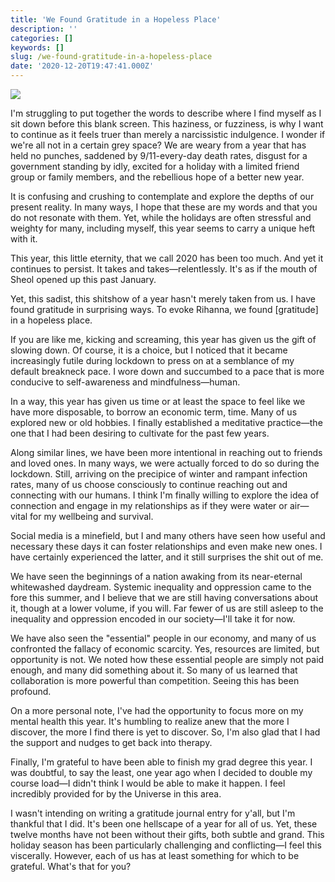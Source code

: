 ```yaml
---
title: 'We Found Gratitude in a Hopeless Place'
description: ''
categories: []
keywords: []
slug: /we-found-gratitude-in-a-hopeless-place
date: '2020-12-20T19:47:41.000Z'
---
```


![](https://images.unsplash.com/photo-1553118048-ce652bbc9058?crop=entropy&cs=tinysrgb&fit=max&fm=jpg&ixid=MXwxMTc3M3wwfDF8c2VhcmNofDE0fHxCcm9va2x5biUyMGJsYWNrJTIwd2hpdGV8ZW58MHx8fA&ixlib=rb-1.2.1&q=80&w=2000)

I'm struggling to put together the words to describe where I find myself as I sit down before this blank screen. This haziness, or fuzziness, is why I want to continue as it feels truer than merely a narcissistic indulgence. I wonder if we're all not in a certain grey space? We are weary from a year that has held no punches, saddened by 9/11-every-day death rates, disgust for a government standing by idly, excited for a holiday with a limited friend group or family members, and the rebellious hope of a better new year.

It is confusing and crushing to contemplate and explore the depths of our present reality. In many ways, I hope that these are my words and that you do not resonate with them. Yet, while the holidays are often stressful and weighty for many, including myself, this year seems to carry a unique heft with it.

This year, this little eternity, that we call 2020 has been too much. And yet it continues to persist. It takes and takes—relentlessly. It's as if the mouth of Sheol opened up this past January.

Yet, this sadist, this shitshow of a year hasn't merely taken from us. I have found gratitude in surprising ways. To evoke Rihanna, we found [gratitude] in a hopeless place.

If you are like me, kicking and screaming, this year has given us the gift of slowing down. Of course, it is a choice, but I noticed that it became increasingly futile during lockdown to press on at a semblance of my default breakneck pace. I wore down and succumbed to a pace that is more conducive to self-awareness and mindfulness—human.

In a way, this year has given us time or at least the space to feel like we have more disposable, to borrow an economic term, time. Many of us explored new or old hobbies. I finally established a meditative practice—the one that I had been desiring to cultivate for the past few years.

Along similar lines, we have been more intentional in reaching out to friends and loved ones. In many ways, we were actually forced to do so during the lockdown. Still, arriving on the precipice of winter and rampant infection rates, many of us choose consciously to continue reaching out and connecting with our humans. I think I'm finally willing to explore the idea of connection and engage in my relationships as if they were water or air—vital for my wellbeing and survival.

Social media is a minefield, but I and many others have seen how useful and necessary these days it can foster relationships and even make new ones. I have certainly experienced the latter, and it still surprises the shit out of me.

We have seen the beginnings of a nation awaking from its near-eternal whitewashed daydream. Systemic inequality and oppression came to the fore this summer, and I believe that we are still having conversations about it, though at a lower volume, if you will. Far fewer of us are still asleep to the inequality and oppression encoded in our society—I'll take it for now.

We have also seen the "essential" people in our economy, and many of us confronted the fallacy of economic scarcity. Yes, resources are limited, but opportunity is not. We noted how these essential people are simply not paid enough, and many did something about it. So many of us learned that collaboration is more powerful than competition. Seeing this has been profound.

On a more personal note, I've had the opportunity to focus more on my mental health this year. It's humbling to realize anew that the more I discover, the more I find there is yet to discover. So, I'm also glad that I had the support and nudges to get back into therapy.

Finally, I'm grateful to have been able to finish my grad degree this year. I was doubtful, to say the least, one year ago when I decided to double my course load—I didn't think I would be able to make it happen. I feel incredibly provided for by the Universe in this area.

I wasn't intending on writing a gratitude journal entry for y'all, but I'm thankful that I did. It's been one hellscape of a year for all of us. Yet, these twelve months have not been without their gifts, both subtle and grand. This holiday season has been particularly challenging and conflicting—I feel this viscerally. However, each of us has at least something for which to be grateful. What's that for you?
